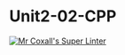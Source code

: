 # Unit2-02-CPP
[![Mr Coxall's Super Linter](https://github.com/ICS3U-Programming-CarolynWP/Unit2-02-CPP/workflows/Mr%20Coxall's%20Super%20Linter/badge.svg)](https://github.com/ICS3U-Programming-CarolynWP/Unit2-02-CPP/actions/)
